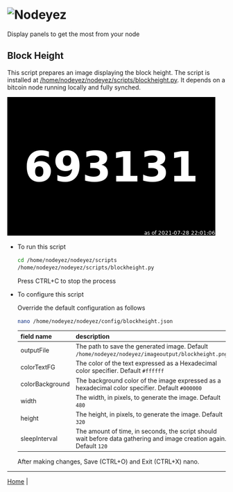 # ![Nodeyez](../../../../raw/branch/main/images/nodeyez.svg)
Display panels to get the most from your node

## Block Height

This script prepares an image displaying the block height.  The script is
installed at [/home/nodeyez/nodeyez/scripts/blockheight.py](../scripts/blockheight.py).
It depends on a bitcoin node running locally and fully synched.

![sample image depicting the blockheight reads 693131](../images/blockheight.png)

* To run this script

   ```sh
   cd /home/nodeyez/nodeyez/scripts
   /home/nodeyez/nodeyez/scripts/blockheight.py
   ```

   Press CTRL+C to stop the process

* To configure this script

   Override the default configuration as follows

   ```sh
   nano /home/nodeyez/nodeyez/config/blockheight.json
   ```

   | field name | description |
   | --- | --- |
   | outputFile | The path to save the generated image. Default `/home/nodeyez/nodeyez/imageoutput/blockheight.png` |
   | colorTextFG | The color of the text expressed as a Hexadecimal color specifier. Default `#ffffff` |
   | colorBackground | The background color of the image expressed as a hexadecimal color specifier. Default `#000000` |
   | width | The width, in pixels, to generate the image. Default `480` |
   | height | The height, in pixels, to generate the image. Default `320` |
   | sleepInterval | The amount of time, in seconds, the script should wait before data gathering and image creation again. Default `120` |

   After making changes, Save (CTRL+O) and Exit (CTRL+X) nano.


---

[Home](../README.md) | 

